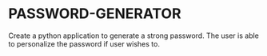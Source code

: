 # PASSWORD-GENERATOR
Create a python application to generate a strong password. The user is able to personalize the password if user wishes to.
